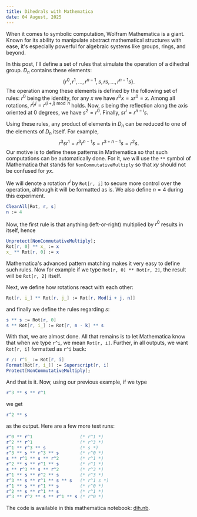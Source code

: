 ```yaml
---
title: Dihedrals with Mathematica
date: 04 August, 2025
---
```


When it comes to symbolic computation, Wolfram Mathematica is a giant. Known for its ability to manipulate abstract mathematical structures with ease, it's especially powerful for algebraic systems like groups, rings, and beyond.

In this post, I'll define a set of rules that simulate the operation of a dihedral group. $D_n$ contains these elements:
$$\{r^0,r^1,\ldots,r^{n-1},s,rs,\ldots,r^{n-1}s\}.$$
The operation among these elements is defined by the following set of rules: $r^0$ being the identity, for any $x$ we have $r^0x = xr^0=x$. Among all rotations, $r^ir^j = r^{(i+j)\bmod n}$ holds. Now, $s$ being the reflection along the axis oriented at 0 degrees, we have $s^2=r^0$. Finally, $sr^i=r^{n-i}s$.

Using these rules, any product of elements in $D_n$ can be reduced to one of the elements of $D_n$ itself. For example,
$$r^3sr^1=r^3r^{n-1}s=r^{3+n-1}s=r^2s.$$
Our motive is to define these patterns in Mathematica so that such computations can be automatically done. For it, we will use the `**` symbol of Mathematica that stands for `NonCommutativeMultiply` so that $xy$ should not be confused for $yx$.

We will denote a rotation $r^i$ by `Rot[r, i]` to secure more control over the operation, although it will be formatted as is. We also define $n=4$ during this experiment.

```mathematica
ClearAll[Rot, r, s]
n := 4
```

Now, the first rule is that anything (left-or-right) multiplied by $r^0$ results in itself, hence

```mathematica
Unprotect[NonCommutativeMultiply];
Rot[r, 0] ** x_ := x
x_ ** Rot[r, 0] := x
```

Mathematica's advanced pattern matching makes it very easy to define such rules. Now for example if we type `Rot[r, 0] ** Rot[r, 2]`, the result will be `Rot[r, 2]` itself.

Next, we define how rotations react with each other:

```mathematica
Rot[r, i_] ** Rot[r, j_] := Rot[r, Mod[i + j, n]]
```

and finally we define the rules regarding $s$:

```mathematica
s ** s := Rot[r, 0]
s ** Rot[r, i_] := Rot[r, n - k] ** s
```

With that, we are almost done. All that remains is to let Mathematica know that when we type `r^i`, we mean `Rot[r, i]`. Further, in all outputs, we want `Rot[r, i]` formatted as `r^i` back:

```mathematica
r /: r^i_ := Rot[r, i]
Format[Rot[r, i_]] := Superscript[r, i]
Protect[NonCommutativeMultiply];
```

And that is it. Now, using our previous example, if we type

```mathematica
r^3 ** s ** r^1
```

we get

```mathematica
r^2 ** s
```

as the output. Here are a few more test runs:

```mathematica
r^0 ** r^1					(* r^1 *) 
r^2 ** r^1					(* r^3 *)
r^1 ** r^3 ** s				(* s *)
r^3 ** s ** r^3 ** s		(* r^0 *)
s ** r^1 ** s ** r^2		(* r^1 *)
r^2 ** s ** r^1 ** s		(* r^1 *)
s ** r^3 ** s ** r^2		(* r^3 *)
r^1 ** s ** r^2 ** s		(* r^3 *)
r^3 ** s ** r^1 ** s ** s	(* r^1 s *)
r^1 ** s ** r^1 ** s		(* r^0 *)
r^2 ** s ** r^1 ** s		(* r^1 *)
r^3 ** r^2 ** s ** r^1 ** s	(* r^0 *)
```

The code is available in this mathematica notebook: [dih.nb](../../resources/mm/dih.nb).